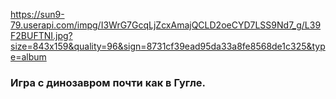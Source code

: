 https://sun9-79.userapi.com/impg/I3WrG7GcqLjZcxAmajQCLD2oeCYD7LSS9Nd7_g/L39F2BUFTNI.jpg?size=843x159&quality=96&sign=8731cf39ead95da33a8fe8568de1c325&type=album

### Игра с динозавром почти как в Гугле.
